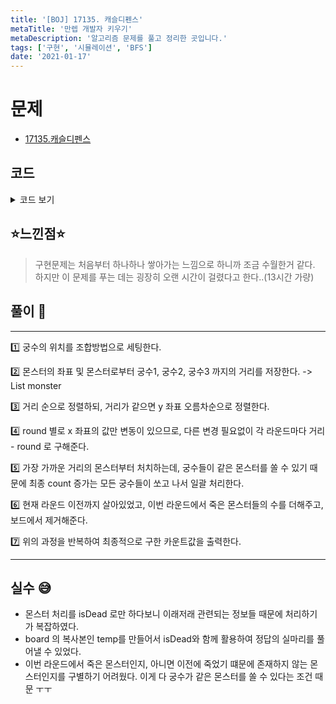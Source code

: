 ```yaml
---
title: '[BOJ] 17135. 캐슬디펜스'
metaTitle: '만렙 개발자 키우기'
metaDescription: '알고리즘 문제를 풀고 정리한 곳입니다.'
tags: ['구현', '시뮬레이션', 'BFS']
date: '2021-01-17'
---
```


# 문제

- [17135.캐슬디펜스](https://www.acmicpc.net/problem/17135)

## 코드

<details><summary> 코드 보기 </summary>

```java
import java.io.BufferedReader;
import java.io.IOException;
import java.io.InputStreamReader;
import java.util.*;

public class Q17135 {
  static class Pair<K, V> {

    public final K key;
    public final V value;

    public Pair(K key, V value) {
      this.key = key;
      this.value = value;
    }
  }

  static class Monster{
    int dist;
    Pair<Integer, Integer> pos;

    public Monster(int dist, Pair pair) {
      this.dist = dist;
      this.pos = pair;
    }
  }

  static ArrayList<Monster> monster[];
  static int n, m, d;
  static int [][] board = new int[15][15];

  public static void main(String[] args) throws IOException {
    init();
    calc();
  }

  private static void calc() {
    int archerPos[] = new int[3], ans = 0;
    // 궁수 배치
    for (int i = 0; i < m - 2; i++) {
      for (int j = i + 1; j < m - 1; j++) {
        for (int k = j + 1; k < m; k++) {
          archerPos[0] = i;
          archerPos[1] = j;
          archerPos[2] = k;
          monsterGenerate(archerPos);
          ans = Math.max(ans, start(archerPos));
        }
      }
    }
    System.out.println(ans);
    return;
  }

  private static int start(int archerPos[]) {
    int ans = 0, dist, archer;
    int temp[][] = new int[n][m];

    for (int i = 0; i < n; i++)
      for (int j = 0; j < m; j++) {
        temp[i][j] = board[i][j];
      }

    boolean isDead[][] = new boolean[n][m];
    for (int i = 0; i < n; i++) {
      Arrays.fill(isDead[i], false);
    }

    for (int round = 0; round < n; round++) {
      for (archer = 0; archer < 3; archer++) {
        for(Monster mob : monster[archer]){
          int x = mob.pos.key, y = mob.pos.value;
          if(temp[x][y] == 1 && mob.dist - round <= d && x + round < n){
            isDead[x][y] = true;
            break;
          }
        }
      }
      for (int i = 0; i < n; i++) {
        for (int j = 0; j < m; j++) {
          if(temp[i][j] == 1 && isDead[i][j])
          {
            ans += 1;
            temp[i][j] = 0;
          }
        }
      }
    }
    return ans;
  }

  private static void monsterGenerate(int archerPos[]) {
    monster = new ArrayList[3];
    for (int i = 0; i < 3; i++) {
      monster[i] = new ArrayList<>();
    }
    int dist;
    for (int i = 0; i < n; i++) {
      for (int j = 0; j < m; j++) {
        if(board[i][j] == 1){
          for (int archer = 0; archer < 3; archer++) {
            dist = Math.abs(i - n) + Math.abs(j - archerPos[archer]);
            monster[archer].add( new Monster(dist, new Pair(i, j)));
          }
        }
      }
    }
    for (int i = 0; i < 3; i++) {
      Collections.sort(monster[i], new Comparator<Monster>() {
        @Override
        public int compare(Monster o1, Monster o2) {
          if(o1.dist == o2.dist) {
                        /*if(o1.pos.value == o2.pos.value)
                            return o2.pos.key - o1.pos.key;*/
            return o1.pos.value - o2.pos.value;
          }
          return o1.dist - o2.dist;
        }
      });
    }
  }

  public static void init() throws IOException {
    BufferedReader br = new BufferedReader(new InputStreamReader(System.in));
    StringTokenizer st = new StringTokenizer(br.readLine());
    n = Integer.parseInt(st.nextToken());
    m = Integer.parseInt(st.nextToken());
    d = Integer.parseInt(st.nextToken());
    for (int i = 0; i < n; i++) {
      st = new StringTokenizer(br.readLine());
      for (int j = 0; j < m; j++)
        board[i][j] = Integer.parseInt(st.nextToken());
    }
        /*System.out.println("");
        for (int i = 0; i < n; i++) {
            for (int j = 0; j < m; j++)
                System.out.print(board[i][j]);
            System.out.println("");
        }*/
  }
}
/* ex1
입력
5 5 3
1 1 1 0 1
0 1 1 0 0
1 1 1 0 0
0 1 1 0 0
1 1 1 0 0
출력
13
 */
```

</details>

## ⭐️느낀점⭐️

> 구현문제는 처음부터 하나하나 쌓아가는 느낌으로 하니까 조금 수월한거 같다. 하지만 이 문제를 푸는 데는 굉장히 오랜 시간이 걸렸다고 한다..(13시간 가량)

## 풀이 📣

<hr/>
1️⃣ 궁수의 위치를 조합방법으로 세팅한다. <br/>

2️⃣ 몬스터의 좌표 및 몬스터로부터 궁수1, 궁수2, 궁수3 까지의 거리를 저장한다. -> List<Monster> </Monster>monster<br/>

3️⃣ 거리 순으로 정렬하되, 거리가 같으면 y 좌표 오름차순으로 정렬한다. <br/>

4️⃣ round 별로 x 좌표의 값만 변동이 있으므로, 다른 변경 필요없이 각 라운드마다 거리 - round 로 구해준다. <br/>

5️⃣ 가장 가까운 거리의 몬스터부터 처치하는데, 궁수들이 같은 몬스터를 쏠 수 있기 때문에 최종 count 증가는 모든 궁수들이 쏘고 나서 일괄 처리한다. <br/>

6️⃣ 현재 라운드 이전까지 살아있었고, 이번 라운드에서 죽은 몬스터들의 수를 더해주고, 보드에서 제거해준다. <br/>

7️⃣ 위의 과정을 반복하여 최종적으로 구한 카운트값을 출력한다.

<hr/>

## 실수 😅

- 몬스터 처리를 isDead 로만 하다보니 이래저래 관련되는 정보들 때문에 처리하기가 복잡하였다.
- board 의 복사본인 temp를 만들어서 isDead와 함께 활용하여 정답의 실마리를 풀어낼 수 있었다.
- 이번 라운드에서 죽은 몬스터인지, 아니면 이전에 죽었기 떄문에 존재하지 않는 몬스터인지를 구별하기 어려웠다. 이게 다 궁수가 같은 몬스터를 쏠 수 있다는 조건 때문 ㅜㅜ

